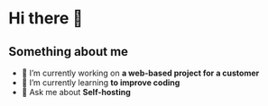 # Hi there 👋

## Something about me
<!--
**nicoloarioli/nicoloarioli** is a ✨ _special_ ✨ repository because its `README.md` (this file) appears on your GitHub profile.
Here are some ideas to get you started:
-->
- 🔭 I’m currently working on **a web-based project for a customer**
- 🌱 I’m currently learning **to improve coding**
- 💬 Ask me about **Self-hosting**
<!--
- 👯 I’m looking to collaborate on ...
- 🤔 I’m looking for help with ...
-->

<!--
- 📫 How to reach me: ...
- 😄 Pronouns: ...
- ⚡ Fun fact: ...
-->

